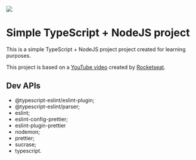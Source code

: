 ![](https://david-dm.org/brunoparolini/tsnode.svg)

# Simple TypeScript + NodeJS project

This is a simple TypeScript + NodeJS project project created for learning purposes.

This project is based on a [YouTube video](https://www.youtube.com/watch?v=aTf8QTjw4RE&t=843s) created by [Rocketseat](https://www.youtube.com/channel/UCSfwM5u0Kce6Cce8_S72olg).

## Dev APIs

- @typescript-eslint/eslint-plugin;
- @typescript-eslint/parser;
- eslint;
- eslint-config-prettier;
- eslint-plugin-prettier
- nodemon;
- prettier;
- sucrase;
- typescript.
